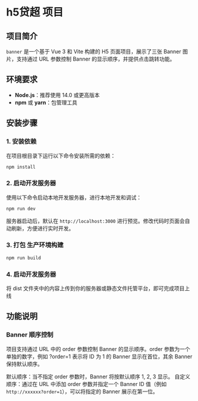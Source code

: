 # h5贷超 项目

## 项目简介
`banner` 是一个基于 Vue 3 和 Vite 构建的 H5 页面项目，展示了三张 Banner 图片，支持通过 URL 参数控制 Banner 的显示顺序，并提供点击跳转功能。

## 环境要求
- **Node.js**：推荐使用 14.0 或更高版本
- **npm** 或 **yarn**：包管理工具

## 安装步骤

### 1. 安装依赖
在项目根目录下运行以下命令安装所需的依赖：

```bash
npm install
```

### 2. 启动开发服务器
使用以下命令启动本地开发服务器，进行本地开发和调试：

```bash
npm run dev
```
服务器启动后，默认在 `http://localhost:3000` 进行预览。修改代码时页面会自动刷新，方便进行实时开发。

### 3. 打包 生产环境构建

```bash
npm run build
```
### 4. 启动开发服务器
将 dist 文件夹中的内容上传到你的服务器或静态文件托管平台，即可完成项目上线

## 功能说明

### Banner 顺序控制

项目支持通过 URL 中的 order 参数控制 Banner 的显示顺序。order 参数为一个单独的数字，例如 ?order=1 表示将 ID 为 1 的 Banner 显示在首位，其余 Banner 保持默认顺序。

默认顺序：当不指定 order 参数时，Banner 将按默认顺序 1, 2, 3 显示。
自定义顺序：通过在 URL 中添加 order 参数并指定一个 Banner ID 值（例如 `http://xxxxxx?order=1`），可以将指定的 Banner 展示在第一位。



